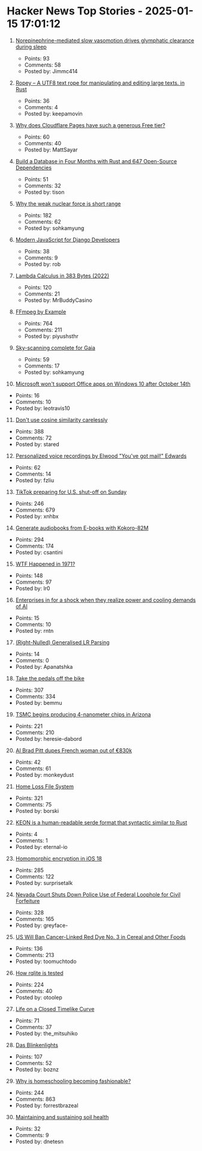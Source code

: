 # Hacker News Top Stories - 2025-01-15 17:01:12

1. [Norepinephrine-mediated slow vasomotion drives glymphatic clearance during sleep](https://www.cell.com/cell/abstract/S0092-8674(24)01343-6)
   - Points: 93
   - Comments: 58
   - Posted by: Jimmc414

2. [Ropey – A UTF8 text rope for manipulating and editing large texts. in Rust](https://github.com/cessen/ropey)
   - Points: 36
   - Comments: 4
   - Posted by: keepamovin

3. [Why does Cloudflare Pages have such a generous Free tier?](https://mattsayar.com/why-does-cloudflare-pages-have-such-a-generous-free-tier/)
   - Points: 60
   - Comments: 40
   - Posted by: MattSayar

4. [Build a Database in Four Months with Rust and 647 Open-Source Dependencies](https://tisonkun.io/posts/oss-twin)
   - Points: 51
   - Comments: 32
   - Posted by: tison

5. [Why the weak nuclear force is short range](https://profmattstrassler.com/articles-and-posts/particle-physics-basics/the-astonishing-standard-model/why-the-weak-nuclear-force-is-short-range/)
   - Points: 182
   - Comments: 62
   - Posted by: sohkamyung

6. [Modern JavaScript for Django Developers](https://www.saaspegasus.com/guides/modern-javascript-for-django-developers/)
   - Points: 38
   - Comments: 9
   - Posted by: rob

7. [Lambda Calculus in 383 Bytes (2022)](https://justine.lol/lambda/)
   - Points: 120
   - Comments: 21
   - Posted by: MrBuddyCasino

8. [FFmpeg by Example](https://ffmpegbyexample.com/)
   - Points: 764
   - Comments: 211
   - Posted by: piyushsthr

9. [Sky-scanning complete for Gaia](https://www.esa.int/ESA_Multimedia/Images/2025/01/Sky-scanning_complete_for_Gaia)
   - Points: 59
   - Comments: 17
   - Posted by: sohkamyung

10. [Microsoft won't support Office apps on Windows 10 after October 14th](https://www.theverge.com/2025/1/15/24344209/microsoft-365-office-apps-windows-10-end-of-support)
   - Points: 16
   - Comments: 10
   - Posted by: leotravis10

11. [Don't use cosine similarity carelessly](https://p.migdal.pl/blog/2025/01/dont-use-cosine-similarity/)
   - Points: 388
   - Comments: 72
   - Posted by: stared

12. [Personalized voice recordings by Elwood "You've got mail!" Edwards](https://blog.jgc.org/2024/11/personalized-voice-recordings-by-elwood.html)
   - Points: 62
   - Comments: 14
   - Posted by: fzliu

13. [TikTok preparing for U.S. shut-off on Sunday](https://www.reuters.com/technology/tiktok-preparing-us-shut-off-sunday-information-reports-2025-01-15/)
   - Points: 246
   - Comments: 679
   - Posted by: xnhbx

14. [Generate audiobooks from E-books with Kokoro-82M](https://claudio.uk/posts/epub-to-audiobook.html)
   - Points: 294
   - Comments: 174
   - Posted by: csantini

15. [WTF Happened in 1971?](https://wtfhappenedin1971.com/)
   - Points: 148
   - Comments: 97
   - Posted by: lr0

16. [Enterprises in for a shock when they realize power and cooling demands of AI](https://www.theregister.com/2025/01/15/ai_power_cooling_demands/)
   - Points: 15
   - Comments: 10
   - Posted by: rntn

17. [(Right-Nulled) Generalised LR Parsing](https://blog.jeffsmits.net/generalised-lr-parsing/)
   - Points: 14
   - Comments: 0
   - Posted by: Apanatshka

18. [Take the pedals off the bike](https://www.fortressofdoors.com/take-the-pedals-off-the-bike/)
   - Points: 307
   - Comments: 334
   - Posted by: bemmu

19. [TSMC begins producing 4-nanometer chips in Arizona](https://www.reuters.com/technology/tsmc-begins-producing-4-nanometer-chips-arizona-raimondo-says-2025-01-10/)
   - Points: 221
   - Comments: 210
   - Posted by: heresie-dabord

20. [AI Brad Pitt dupes French woman out of €830k](https://www.bbc.co.uk/news/articles/ckgnz8rw1xgo)
   - Points: 42
   - Comments: 61
   - Posted by: monkeydust

21. [Home Loss File System](https://docs.google.com/spreadsheets/d/1TPeJzW5pa-BiJZjuEa1yGSFs7ZJetbnxf2gjMvv4tkc/edit?usp=sharing)
   - Points: 321
   - Comments: 75
   - Posted by: borski

22. [KEON is a human-readable serde format that syntactic similar to Rust](https://github.com/eternal-io/keon)
   - Points: 4
   - Comments: 1
   - Posted by: eternal-io

23. [Homomorphic encryption in iOS 18](https://boehs.org/node/homomorphic-encryption)
   - Points: 285
   - Comments: 122
   - Posted by: surprisetalk

24. [Nevada Court Shuts Down Police Use of Federal Loophole for Civil Forfeiture](https://ij.org/press-release/nevada-court-shuts-down-police-use-of-federal-loophole-for-civil-forfeiture/)
   - Points: 328
   - Comments: 165
   - Posted by: greyface-

25. [US Will Ban Cancer-Linked Red Dye No. 3 in Cereal and Other Foods](https://www.bloomberg.com/news/articles/2025-01-15/us-fda-to-ban-red-dye-no-3-rfk-went-after-due-to-cancer-link)
   - Points: 136
   - Comments: 213
   - Posted by: toomuchtodo

26. [How rqlite is tested](https://philipotoole.com/how-is-rqlite-tested/)
   - Points: 224
   - Comments: 40
   - Posted by: otoolep

27. [Life on a Closed Timelike Curve](https://iopscience.iop.org/article/10.1088/1361-6382/ad98df#cqgad98dff1)
   - Points: 71
   - Comments: 37
   - Posted by: the_mitsuhiko

28. [Das Blinkenlights](https://rodyne.com/?p=1674)
   - Points: 107
   - Comments: 52
   - Posted by: boznz

29. [Why is homeschooling becoming fashionable?](https://newsletter.goodtechthings.com/p/why-are-tech-people-suddenly-so-into)
   - Points: 244
   - Comments: 863
   - Posted by: forrestbrazeal

30. [Maintaining and sustaining soil health](https://worldsensorium.com/talk-dirty-to-me-summary/)
   - Points: 32
   - Comments: 9
   - Posted by: dnetesn

